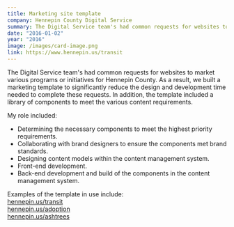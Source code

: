 ```yaml
---
title: Marketing site template
company: Hennepin County Digital Service
summary: The Digital Service team's had common requests for websites to market various programs or initiatives for Hennepin County.
date: "2016-01-02"
year: "2016"
image: /images/card-image.png
link: https://www.hennepin.us/transit
---
```

The Digital Service team's had common requests for websites to market various programs or initiatives for Hennepin County. As a result, we built a marketing template to significantly reduce the design and development time needed to complete these requests. In addition, the template included a library of components to meet the various content requirements.

<p class="toggle-role">My role included:</p>

- Determining the necessary components to meet the highest priority requirements.
- Collaborating with brand designers to ensure the components met brand standards.
- Designing content models within the content management system.
- Front-end development.
- Back-end development and build of the components in the content management system.

Examples of the template in use include:\
[hennepin.us/transit](https://www.hennepin.us/transit)\
[hennepin.us/adoption](https://www.hennepin.us/adoption)\
[hennepin.us/ashtrees](https://www.hennepin.us/ashtrees)
